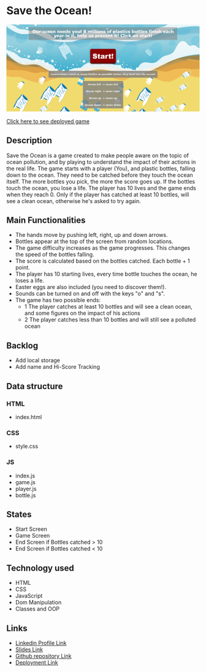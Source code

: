 # Save the Ocean!

!["Picture of the Ocean"](https://github.com/emi-fto/Project-Game---Save-the-Ocean-/blob/main/img/readmeimg.png)

[Click here to see deployed game](https://emi-fto.github.io/Project-Game---Save-the-Ocean-/)

## Description

Save the Ocean is a game created to make people aware on the topic of ocean pollution, and by playing to understand the impact of their actions in the real life. The game starts with a player (You), and plastic bottles, falling down to the ocean. They need to be catched before they touch the ocean itself. The more bottles you pick, the more the score goes up. If the bottles touch the ocean, you lose a life. The player has 10 lives and the game ends when they reach 0. Only if the player has catched at least 10 bottles, will see a clean ocean, otherwise he's asked to try again.

## Main Functionalities

- The hands move by pushing left, right, up and down arrows.
- Bottles appear at the top of the screen from random locations.
- The game difficulty increases as the game progresses. This changes the speed of the bottles falling.
- The score is calculated based on the bottles catched. Each bottle + 1 point.
- The player has 10 starting lives, every time bottle touches the ocean, he loses a life.
- Easter eggs are also included (you need to discover them!).
- Sounds can be turned on and off with the keys "o" and "s".
- The game has two possible ends:
  - 1 The player catches at least 10 bottles and will see a clean ocean, and some figures on the impact of his actions
  - 2 The player catches less than 10 bottles and will still see a polluted ocean

## Backlog

- Add local storage
- Add name and Hi-Score Tracking

## Data structure

### HTML

- index.html

### CSS

- style.css

### JS

- index.js
- game.js
- player.js
- bottle.js

## States

- Start Screen
- Game Screen
- End Screen if Bottles catched > 10
- End Screen if Bottles catched < 10

## Technology used

- HTML
- CSS
- JavaScript
- Dom Manipulation
- Classes and OOP

## Links

- [Linkedin Profile Link](www.linkedin.com/in/emiliano-foti-345a11a4)
- [Slides Link](https://docs.google.com/presentation/d/1kLQNdJ5WBDpOuTw29rkHvh9qYmLPD6qtPe3wMD3uZtc/edit?usp=sharing)
- [Github repository Link](https://github.com/emi-fto/Project-Game---Save-the-Ocean-)
- [Deployment Link](https://emi-fto.github.io/Project-Game---Save-the-Ocean-/)
